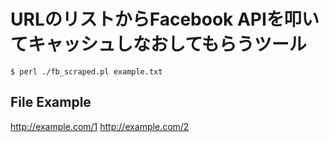 # URLのリストからFacebook APIを叩いてキャッシュしなおしてもらうツール

`$ perl ./fb_scraped.pl example.txt`

## File Example

http://example.com/1
http://example.com/2
